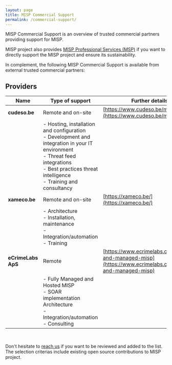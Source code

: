 ```yaml
---
layout: page
title: MISP Commercial Support
permalink: /commercial-support/
---
```


MISP Commercial Support is an overview of trusted commercial partners providing support for MISP.

MISP project also provides [MISP Professional Services (MSP)](/professional-services/) if you want to directly support the MISP project and ensure its sustainability.

In complement, the following MISP Commercial Support is available from external trusted commercial partners:

## Providers

| Name   | Type of support | Further details  | Region |
|---|---|---|---|
| **cudeso.be**  | Remote and on-site | [https://www.cudeso.be/misp.html](https://www.cudeso.be/misp.html) | Europe |
|            | - Hosting, installation and configuration <br /> - Development and integration in your IT environment <br /> - Threat feed integrations <br /> - Best practices threat intelligence <br /> - Training and consultancy |   | |
| **xameco.be** | Remote and on-site | [https://xameco.be/](https://xameco.be/) | Europe |
|               | - Architecture <br />- Installation, maintenance<br />- Integration/automation<br />- Training | | |
| **eCrimeLabs ApS** | Remote | [https://www.ecrimelabs.com/hosted-and-managed-misp](https://www.ecrimelabs.com/hosted-and-managed-misp) | Europe |
|               | - Fully Managed and Hosted MISP<br />- SOAR implementation Architecture <br />- Integration/automation<br />- Consulting | | |
<br />

Don't hesitate to [reach us](/support) if you want to be reviewed and added to the list. The selection criterias include existing open source contributions to MISP project.
